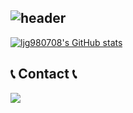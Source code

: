 ![header](https://capsule-render.vercel.app/api?type=waving&color=timeGradient&text=Welcome%20to%20ljg980708's%20GitHub%20&animation=twinkling&fontSize=35&fontAlignY=60&fontAlign=65&height=250) 
---
[![ljg980708's GitHub stats](https://github-readme-stats.vercel.app/api?username=ljg980708&include_all_commits=true&theme=cobalt)](https://github.com/anuraghazra/github-readme-stats)
## 📞 Contact 📞
<div style="display:flex; flex-direction:row;">
    <a href="mailto:ljg980708@gmail.com">
        <img src="https://img.shields.io/badge/Gmail-EA4335?style=for-the-badge&logo=Gmail&logoColor=white"> 
    </a>
</div><br>
